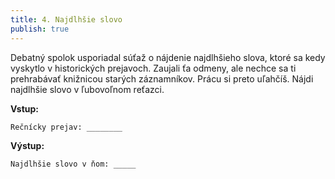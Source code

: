 ```yaml
---
title: 4. Najdlhšie slovo
publish: true
---
```


Debatný spolok usporiadal súťaž o nájdenie najdlhšieho slova, ktoré sa kedy vyskytlo v historických prejavoch. Zaujali ťa odmeny, ale nechce sa ti prehrabávať knižnicou starých záznamníkov. Prácu si preto uľahčíš. Nájdi najdlhšie slovo v ľubovoľnom reťazci.

**Vstup:**
```
Rečnícky prejav: ________
```

**Výstup:**
```
Najdlhšie slovo v ňom: _____
```

